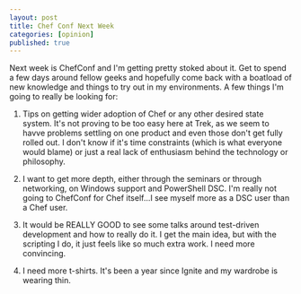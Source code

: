 ```yaml
---
layout: post
title: Chef Conf Next Week
categories: [opinion]
published: true
---
```


Next week is ChefConf and I'm getting pretty stoked about it.  Get to spend a few days around fellow geeks and hopefully come back with a boatload of new knowledge and things to try out in my environments.  A few things I'm going to really be looking for:

1. Tips on getting wider adoption of Chef or any other desired state system.  It's not proving to be too easy here at Trek, as we seem to havve problems settling on one product and even those don't get fully rolled out.  I don't know if it's time constraints (which is what everyone would blame) or just a real lack of enthusiasm behind the technology or philosophy.

2. I want to get more depth, either through the seminars or through networking, on Windows support and PowerShell DSC.  I'm really not going to ChefConf for Chef itself...I see myself more as a DSC user than a Chef user.  

3. It would be REALLY GOOD to see some talks around test-driven development and how to really do it.  I get the main idea, but with the scripting I do, it just feels like so much extra work. I need more convincing.

4. I need more t-shirts.   It's been a year since Ignite and my wardrobe is wearing thin.

